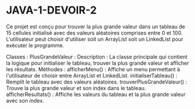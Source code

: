 # JAVA-1-DEVOIR-2
Ce projet est conçu pour trouver la plus grande valeur dans un tableau de 15 cellules initialisé avec des valeurs aléatoires comprises entre 0 et 100. 
L'utilisateur peut choisir d'utiliser soit un ArrayList soit un LinkedList pour exécuter le programme.

Classes :
PlusGrandeValeur :
Description : La classe principale qui contient la logique pour initialiser le tableau, trouver la plus grande valeur et afficher les résultats.
Méthodes :
afficherMenu() : Affiche un menu permettant à l'utilisateur de choisir entre ArrayList et LinkedList.
initialiserTableau() : Remplit le tableau avec des valeurs aléatoires.
trouverPlusGrandeValeur() : Trouve la plus grande valeur et son index dans le tableau.
afficherResultats() : Affiche les valeurs du tableau et la plus grande valeur avec son index.
